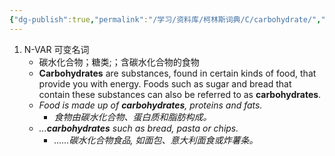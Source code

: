 ```yaml
---
{"dg-publish":true,"permalink":"/学习/资料库/柯林斯词典/C/carbohydrate/","dgPassFrontmatter":true}
---
```


1. N-VAR 可变名词
	- 碳水化合物；糖类;；含碳水化合物的食物
	- **Carbohydrates** are substances, found in certain kinds of food, that provide you with energy. Foods such as sugar and bread that contain these substances can also be referred to as **carbohydrates**.
	- *Food is made up of **carbohydrates**, proteins and fats.*
		- *食物由碳水化合物、蛋白质和脂肪构成。*
	- *...**carbohydrates** such as bread, pasta or chips.*
		- *……碳水化合物食品, 如面包、意大利面食或炸薯条。*